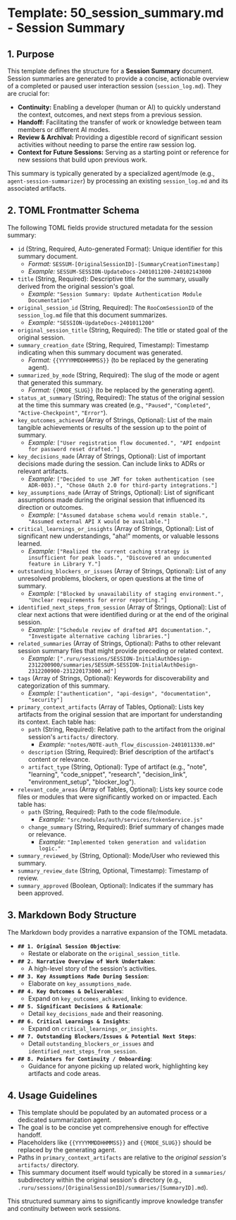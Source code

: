 # Template: 50_session_summary.md - Session Summary

## 1. Purpose

This template defines the structure for a **Session Summary** document. Session summaries are generated to provide a concise, actionable overview of a completed or paused user interaction session (`session_log.md`). They are crucial for:

*   **Continuity:** Enabling a developer (human or AI) to quickly understand the context, outcomes, and next steps from a previous session.
*   **Handoff:** Facilitating the transfer of work or knowledge between team members or different AI modes.
*   **Review & Archival:** Providing a digestible record of significant session activities without needing to parse the entire raw session log.
*   **Context for Future Sessions:** Serving as a starting point or reference for new sessions that build upon previous work.

This summary is typically generated by a specialized agent/mode (e.g., `agent-session-summarizer`) by processing an existing `session_log.md` and its associated artifacts.

## 2. TOML Frontmatter Schema

The following TOML fields provide structured metadata for the session summary:

*   `id` (String, Required, Auto-generated Format): Unique identifier for this summary document.
    *   *Format:* `SESSUM-[OriginalSessionID]-[SummaryCreationTimestamp]`
    *   *Example:* `SESSUM-SESSION-UpdateDocs-2401011200-240102143000`
*   `title` (String, Required): Descriptive title for the summary, usually derived from the original session's goal.
    *   *Example:* `"Session Summary: Update Authentication Module Documentation"`
*   `original_session_id` (String, Required): The `RooComSessionID` of the `session_log.md` file that this document summarizes.
    *   *Example:* `"SESSION-UpdateDocs-2401011200"`
*   `original_session_title` (String, Required): The title or stated goal of the original session.
*   `summary_creation_date` (String, Required, Timestamp): Timestamp indicating when this summary document was generated.
    *   *Format:* `{{YYYYMMDDHHMMSS}}` (to be replaced by the generating agent).
*   `summarized_by_mode` (String, Required): The slug of the mode or agent that generated this summary.
    *   *Format:* `{{MODE_SLUG}}` (to be replaced by the generating agent).
*   `status_at_summary` (String, Required): The status of the original session at the time this summary was created (e.g., `"Paused"`, `"Completed"`, `"Active-Checkpoint"`, `"Error"`).
*   `key_outcomes_achieved` (Array of Strings, Optional): List of the main tangible achievements or results of the session up to the point of summary.
    *   *Example:* `["User registration flow documented.", "API endpoint for password reset drafted."]`
*   `key_decisions_made` (Array of Strings, Optional): List of important decisions made during the session. Can include links to ADRs or relevant artifacts.
    *   *Example:* `["Decided to use JWT for token authentication (see ADR-003).", "Chose OAuth 2.0 for third-party integrations."]`
*   `key_assumptions_made` (Array of Strings, Optional): List of significant assumptions made during the original session that influenced its direction or outcomes.
    *   *Example:* `["Assumed database schema would remain stable.", "Assumed external API X would be available."]`
*   `critical_learnings_or_insights` (Array of Strings, Optional): List of significant new understandings, "aha!" moments, or valuable lessons learned.
    *   *Example:* `["Realized the current caching strategy is insufficient for peak loads.", "Discovered an undocumented feature in Library Y."]`
*   `outstanding_blockers_or_issues` (Array of Strings, Optional): List of any unresolved problems, blockers, or open questions at the time of summary.
    *   *Example:* `["Blocked by unavailability of staging environment.", "Unclear requirements for error reporting."]`
*   `identified_next_steps_from_session` (Array of Strings, Optional): List of clear next actions that were identified during or at the end of the original session.
    *   *Example:* `["Schedule review of drafted API documentation.", "Investigate alternative caching libraries."]`
*   `related_summaries` (Array of Strings, Optional): Paths to other relevant session summary files that might provide preceding or related context.
    *   *Example:* `[".ruru/sessions/SESSION-InitialAuthDesign-2312200900/summaries/SESSUM-SESSION-InitialAuthDesign-2312200900-231220173000.md"]`
*   `tags` (Array of Strings, Optional): Keywords for discoverability and categorization of this summary.
    *   *Example:* `["authentication", "api-design", "documentation", "security"]`
*   `primary_context_artifacts` (Array of Tables, Optional): Lists key artifacts from the original session that are important for understanding its context. Each table has:
    *   `path` (String, Required): Relative path to the artifact from the original session's `artifacts/` directory.
        *   *Example:* `"notes/NOTE-auth_flow_discussion-2401011330.md"`
    *   `description` (String, Required): Brief description of the artifact's content or relevance.
    *   `artifact_type` (String, Optional): Type of artifact (e.g., "note", "learning", "code_snippet", "research", "decision_link", "environment_setup", "blocker_log").
*   `relevant_code_areas` (Array of Tables, Optional): Lists key source code files or modules that were significantly worked on or impacted. Each table has:
    *   `path` (String, Required): Path to the code file/module.
        *   *Example:* `"src/modules/auth/services/tokenService.js"`
    *   `change_summary` (String, Required): Brief summary of changes made or relevance.
        *   *Example:* `"Implemented token generation and validation logic."`
*   `summary_reviewed_by` (String, Optional): Mode/User who reviewed this summary.
*   `summary_review_date` (String, Optional, Timestamp): Timestamp of review.
*   `summary_approved` (Boolean, Optional): Indicates if the summary has been approved.

## 3. Markdown Body Structure

The Markdown body provides a narrative expansion of the TOML metadata.

*   **`## 1. Original Session Objective`**:
    *   Restate or elaborate on the `original_session_title`.
*   **`## 2. Narrative Overview of Work Undertaken`**:
    *   A high-level story of the session's activities.
*   **`## 3. Key Assumptions Made During Session`**:
    *   Elaborate on `key_assumptions_made`.
*   **`## 4. Key Outcomes & Deliverables`**:
    *   Expand on `key_outcomes_achieved`, linking to evidence.
*   **`## 5. Significant Decisions & Rationale`**:
    *   Detail `key_decisions_made` and their reasoning.
*   **`## 6. Critical Learnings & Insights`**:
    *   Expand on `critical_learnings_or_insights`.
*   **`## 7. Outstanding Blockers/Issues & Potential Next Steps`**:
    *   Detail `outstanding_blockers_or_issues` and `identified_next_steps_from_session`.
*   **`## 8. Pointers for Continuity / Onboarding`**:
    *   Guidance for anyone picking up related work, highlighting key artifacts and code areas.

## 4. Usage Guidelines

*   This template should be populated by an automated process or a dedicated summarization agent.
*   The goal is to be concise yet comprehensive enough for effective handoff.
*   Placeholders like `{{YYYYMMDDHHMMSS}}` and `{{MODE_SLUG}}` should be replaced by the generating agent.
*   Paths in `primary_context_artifacts` are relative to the *original session's* `artifacts/` directory.
*   This summary document itself would typically be stored in a `summaries/` subdirectory within the original session's directory (e.g., `.ruru/sessions/[OriginalSessionID]/summaries/[SummaryID].md`).

This structured summary aims to significantly improve knowledge transfer and continuity between work sessions.